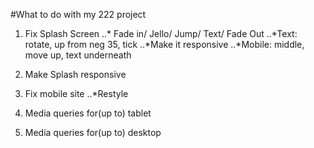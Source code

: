 #What to do with my 222 project

1. Fix Splash Screen
..* Fade in/ Jello/ Jump/ Text/ Fade Out
..*Text: rotate, up from neg 35, tick
..*Make it responsive
  ..*Mobile: middle, move up, text underneath

2. Make Splash responsive

3. Fix mobile site
..*Restyle

4. Media queries for(up to) tablet

5. Media queries for(up to) desktop

